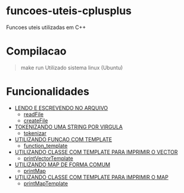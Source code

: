 # funcoes-uteis-cplusplus
Funcoes uteis utilizadas em C++

# Compilacao

> make run
> Utilizado sistema linux (Ubuntu)

# Funcionalidades

- [LENDO E ESCREVENDO NO ARQUIVO](https://github.com/danieldiv/funcoes-uteis-c-e-cplusplus/blob/main/apps/main.cpp#L43)
  - [readFile](https://github.com/danieldiv/funcoes-uteis-c-e-cplusplus/blob/main/src/read.cpp#L11)
  - [createFile](https://github.com/danieldiv/funcoes-uteis-c-e-cplusplus/blob/main/src/read.cpp#L29)
- [TOKENIZANDO UMA STRING POR VIRGULA](https://github.com/danieldiv/funcoes-uteis-c-e-cplusplus/blob/main/apps/main.cpp#L50)
  - [tokenizar](https://github.com/danieldiv/funcoes-uteis-c-e-cplusplus/blob/main/src/util.cpp#L12)
- [UTILIZANDO FUNCAO COM TEMPLATE](https://github.com/danieldiv/funcoes-uteis-c-e-cplusplus/blob/main/apps/main.cpp#L56)
  - [function_template](https://github.com/danieldiv/funcoes-uteis-c-e-cplusplus/blob/main/apps/main.cpp#L13)
- [UTILIZANDO CLASSE COM TEMPLATE PARA IMPRIMIR O VECTOR](https://github.com/danieldiv/funcoes-uteis-c-e-cplusplus/blob/main/apps/main.cpp#L77)
  - [printVectorTemplate](https://github.com/danieldiv/funcoes-uteis-c-e-cplusplus/blob/main/include/class_template.hpp#L33)
- [UTILIZANDO MAP DE FORMA COMUM](https://github.com/danieldiv/funcoes-uteis-c-e-cplusplus/blob/main/apps/main.cpp#L93)
  - [printMap](https://github.com/danieldiv/funcoes-uteis-c-e-cplusplus/blob/main/src/util.cpp#L27)
- [UTILIZANDO CLASSE COM TEMPLATE PARA IMPRIMIR O MAP](https://github.com/danieldiv/funcoes-uteis-c-e-cplusplus/blob/main/apps/main.cpp#L125)
  - [printMapTemplate](https://github.com/danieldiv/funcoes-uteis-c-e-cplusplus/blob/main/include/class_template.hpp#L49)

